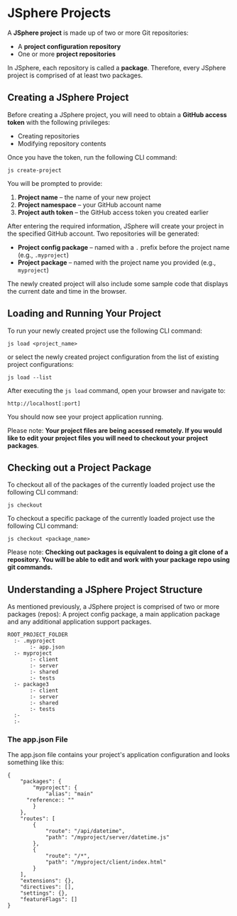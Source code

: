 # JSphere Projects

A **JSphere project** is made up of two or more Git repositories:  
- A **project configuration repository**  
- One or more **project repositories**  

In JSphere, each repository is called a **package**. Therefore, every JSphere project is comprised of at least two packages.

## Creating a JSphere Project

Before creating a JSphere project, you will need to obtain a **GitHub access token** with the following privileges:  
- Creating repositories  
- Modifying repository contents  

Once you have the token, run the following CLI command:

```
js create-project
```

You will be prompted to provide:  
1. **Project name** – the name of your new project  
2. **Project namespace** – your GitHub account name  
3. **Project auth token** – the GitHub access token you created earlier  

After entering the required information, JSphere will create your project in the specified GitHub account. Two repositories will be generated:  

- **Project config package** – named with a `.` prefix before the project name (e.g., `.myproject`)  
- **Project package** – named with the project name you provided (e.g., `myproject`)  

The newly created project will also include some sample code that displays the current date and time in the browser.

## Loading and Running Your Project

To run your newly created project use the following CLI command:

```
js load <project_name>
```
or select the newly created project configuration from the list of existing project configurations:
```
js load --list
```

After executing the `js load` command, open your browser and navigate to:

```
http://localhost[:port]
```

You should now see your project application running.

Please note:
**Your project files are being acessed remotely. If you would like to edit your project files you will need to checkout your project packages**.  

## Checking out a Project Package

To checkout all of the packages of the currently loaded project use the following CLI command:
```
js checkout
```

To checkout a specific package of the currently loaded project use the following CLI command:
```
js checkout <package_name>
```

Please note:
**Checking out packages is equivalent to doing a git clone of a repository. You will be able to edit and work with your package repo using git commands.**

## Understanding a JSphere Project Structure

As mentioned previously, a JSphere project is comprised of two or more packages (repos): A project config package, a main application package and any additional application support packages.

```
ROOT_PROJECT_FOLDER
  :- .myproject
       :- app.json
  :- myproject
       :- client
       :- server
       :- shared
       :- tests
  :- package3
       :- client
       :- server
       :- shared
       :- tests
  :-
  :-
```

### The app.json File
The app.json file contains your project's application configuration and looks something like this:
```
{
	"packages": {
		"myproject": {
			"alias": "main"
      "reference:: ""
		}
	},
	"routes": [
		{
			"route": "/api/datetime",
			"path": "/myproject/server/datetime.js"
		},
		{
			"route": "/*",
			"path": "/myproject/client/index.html"
		}
	],
	"extensions": {},
	"directives": [],
	"settings": {},
	"featureFlags": []
}
```

